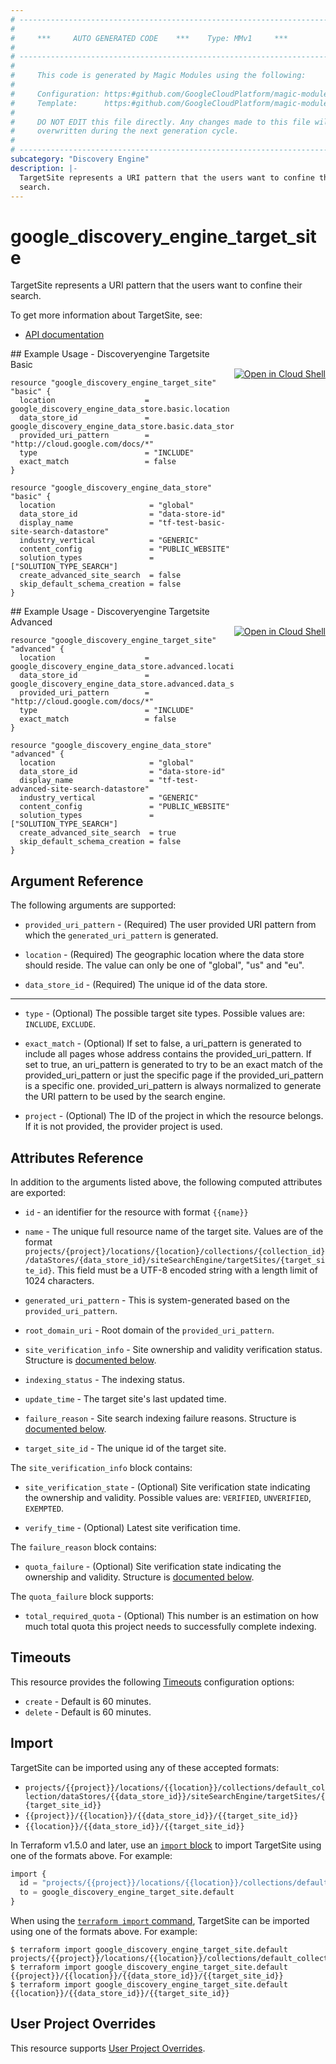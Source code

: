 ```yaml
---
# ----------------------------------------------------------------------------
#
#     ***     AUTO GENERATED CODE    ***    Type: MMv1     ***
#
# ----------------------------------------------------------------------------
#
#     This code is generated by Magic Modules using the following:
#
#     Configuration: https:#github.com/GoogleCloudPlatform/magic-modules/tree/main/mmv1/products/discoveryengine/TargetSite.yaml
#     Template:      https:#github.com/GoogleCloudPlatform/magic-modules/tree/main/mmv1/templates/terraform/resource.html.markdown.tmpl
#
#     DO NOT EDIT this file directly. Any changes made to this file will be
#     overwritten during the next generation cycle.
#
# ----------------------------------------------------------------------------
subcategory: "Discovery Engine"
description: |-
  TargetSite represents a URI pattern that the users want to confine their
  search.
---
```


# google_discovery_engine_target_site

TargetSite represents a URI pattern that the users want to confine their
search.


To get more information about TargetSite, see:

* [API documentation](https://cloud.google.com/generative-ai-app-builder/docs/reference/rest/v1/projects.locations.collections.dataStores.siteSearchEngine.targetSites)

<div class = "oics-button" style="float: right; margin: 0 0 -15px">
  <a href="https://console.cloud.google.com/cloudshell/open?cloudshell_git_repo=https%3A%2F%2Fgithub.com%2Fterraform-google-modules%2Fdocs-examples.git&cloudshell_image=gcr.io%2Fcloudshell-images%2Fcloudshell%3Alatest&cloudshell_print=.%2Fmotd&cloudshell_tutorial=.%2Ftutorial.md&cloudshell_working_dir=discoveryengine_targetsite_basic&open_in_editor=main.tf" target="_blank">
    <img alt="Open in Cloud Shell" src="//gstatic.com/cloudssh/images/open-btn.svg" style="max-height: 44px; margin: 32px auto; max-width: 100%;">
  </a>
</div>
## Example Usage - Discoveryengine Targetsite Basic


```hcl
resource "google_discovery_engine_target_site" "basic" {
  location                    = google_discovery_engine_data_store.basic.location
  data_store_id               = google_discovery_engine_data_store.basic.data_store_id
  provided_uri_pattern        = "http://cloud.google.com/docs/*"
  type                        = "INCLUDE"
  exact_match                 = false
}

resource "google_discovery_engine_data_store" "basic" {
  location                     = "global"
  data_store_id                = "data-store-id"
  display_name                 = "tf-test-basic-site-search-datastore"
  industry_vertical            = "GENERIC"
  content_config               = "PUBLIC_WEBSITE"
  solution_types               = ["SOLUTION_TYPE_SEARCH"]
  create_advanced_site_search  = false
  skip_default_schema_creation = false
}
```
<div class = "oics-button" style="float: right; margin: 0 0 -15px">
  <a href="https://console.cloud.google.com/cloudshell/open?cloudshell_git_repo=https%3A%2F%2Fgithub.com%2Fterraform-google-modules%2Fdocs-examples.git&cloudshell_image=gcr.io%2Fcloudshell-images%2Fcloudshell%3Alatest&cloudshell_print=.%2Fmotd&cloudshell_tutorial=.%2Ftutorial.md&cloudshell_working_dir=discoveryengine_targetsite_advanced&open_in_editor=main.tf" target="_blank">
    <img alt="Open in Cloud Shell" src="//gstatic.com/cloudssh/images/open-btn.svg" style="max-height: 44px; margin: 32px auto; max-width: 100%;">
  </a>
</div>
## Example Usage - Discoveryengine Targetsite Advanced


```hcl
resource "google_discovery_engine_target_site" "advanced" {
  location                    = google_discovery_engine_data_store.advanced.location
  data_store_id               = google_discovery_engine_data_store.advanced.data_store_id
  provided_uri_pattern        = "http://cloud.google.com/docs/*"
  type                        = "INCLUDE"
  exact_match                 = false
}

resource "google_discovery_engine_data_store" "advanced" {
  location                     = "global"
  data_store_id                = "data-store-id"
  display_name                 = "tf-test-advanced-site-search-datastore"
  industry_vertical            = "GENERIC"
  content_config               = "PUBLIC_WEBSITE"
  solution_types               = ["SOLUTION_TYPE_SEARCH"]
  create_advanced_site_search  = true
  skip_default_schema_creation = false
}
```

## Argument Reference

The following arguments are supported:


* `provided_uri_pattern` -
  (Required)
  The user provided URI pattern from which the `generated_uri_pattern` is
  generated.

* `location` -
  (Required)
  The geographic location where the data store should reside. The value can
  only be one of "global", "us" and "eu".

* `data_store_id` -
  (Required)
  The unique id of the data store.


- - -


* `type` -
  (Optional)
  The possible target site types.
  Possible values are: `INCLUDE`, `EXCLUDE`.

* `exact_match` -
  (Optional)
  If set to false, a uri_pattern is generated to include all pages whose
  address contains the provided_uri_pattern. If set to true, an uri_pattern
  is generated to try to be an exact match of the provided_uri_pattern or
  just the specific page if the provided_uri_pattern is a specific one.
  provided_uri_pattern is always normalized to generate the URI pattern to
  be used by the search engine.

* `project` - (Optional) The ID of the project in which the resource belongs.
    If it is not provided, the provider project is used.


## Attributes Reference

In addition to the arguments listed above, the following computed attributes are exported:

* `id` - an identifier for the resource with format `{{name}}`

* `name` -
  The unique full resource name of the target site. Values are of the format
  `projects/{project}/locations/{location}/collections/{collection_id}/dataStores/{data_store_id}/siteSearchEngine/targetSites/{target_site_id}`.
  This field must be a UTF-8 encoded string with a length limit of 1024
  characters.

* `generated_uri_pattern` -
  This is system-generated based on the `provided_uri_pattern`.

* `root_domain_uri` -
  Root domain of the `provided_uri_pattern`.

* `site_verification_info` -
  Site ownership and validity verification status.
  Structure is [documented below](#nested_site_verification_info).

* `indexing_status` -
  The indexing status.

* `update_time` -
  The target site's last updated time.

* `failure_reason` -
  Site search indexing failure reasons.
  Structure is [documented below](#nested_failure_reason).

* `target_site_id` -
  The unique id of the target site.


<a name="nested_site_verification_info"></a>The `site_verification_info` block contains:

* `site_verification_state` -
  (Optional)
  Site verification state indicating the ownership and validity.
  Possible values are: `VERIFIED`, `UNVERIFIED`, `EXEMPTED`.

* `verify_time` -
  (Optional)
  Latest site verification time.

<a name="nested_failure_reason"></a>The `failure_reason` block contains:

* `quota_failure` -
  (Optional)
  Site verification state indicating the ownership and validity.
  Structure is [documented below](#nested_failure_reason_quota_failure).


<a name="nested_failure_reason_quota_failure"></a>The `quota_failure` block supports:

* `total_required_quota` -
  (Optional)
  This number is an estimation on how much total quota this project
  needs to successfully complete indexing.

## Timeouts

This resource provides the following
[Timeouts](https://developer.hashicorp.com/terraform/plugin/sdkv2/resources/retries-and-customizable-timeouts) configuration options:

- `create` - Default is 60 minutes.
- `delete` - Default is 60 minutes.

## Import


TargetSite can be imported using any of these accepted formats:

* `projects/{{project}}/locations/{{location}}/collections/default_collection/dataStores/{{data_store_id}}/siteSearchEngine/targetSites/{{target_site_id}}`
* `{{project}}/{{location}}/{{data_store_id}}/{{target_site_id}}`
* `{{location}}/{{data_store_id}}/{{target_site_id}}`


In Terraform v1.5.0 and later, use an [`import` block](https://developer.hashicorp.com/terraform/language/import) to import TargetSite using one of the formats above. For example:

```tf
import {
  id = "projects/{{project}}/locations/{{location}}/collections/default_collection/dataStores/{{data_store_id}}/siteSearchEngine/targetSites/{{target_site_id}}"
  to = google_discovery_engine_target_site.default
}
```

When using the [`terraform import` command](https://developer.hashicorp.com/terraform/cli/commands/import), TargetSite can be imported using one of the formats above. For example:

```
$ terraform import google_discovery_engine_target_site.default projects/{{project}}/locations/{{location}}/collections/default_collection/dataStores/{{data_store_id}}/siteSearchEngine/targetSites/{{target_site_id}}
$ terraform import google_discovery_engine_target_site.default {{project}}/{{location}}/{{data_store_id}}/{{target_site_id}}
$ terraform import google_discovery_engine_target_site.default {{location}}/{{data_store_id}}/{{target_site_id}}
```

## User Project Overrides

This resource supports [User Project Overrides](https://registry.terraform.io/providers/hashicorp/google/latest/docs/guides/provider_reference#user_project_override).
